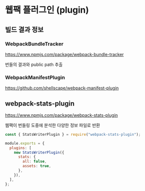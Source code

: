 # 웹팩 플러그인 (plugin)

## 빌드 결과 정보

### WebpackBundleTracker

https://www.npmjs.com/package/webpack-bundle-tracker

번들의 결과와 public path 추출

### WebpackManifestPlugin

https://github.com/shellscape/webpack-manifest-plugin

## webpack-stats-plugin

https://www.npmjs.com/package/webpack-stats-plugin

웹팩이 번들링 도중에 분석한 다양한 정보 파일로 반환

```javascript
const { StatsWriterPlugin } = require("webpack-stats-plugin");

module.exports = {
  plugins: [
    new StatsWriterPlugin({
      stats: {
        all: false,
        assets: true,
      },
    }),
  ],
};
```
